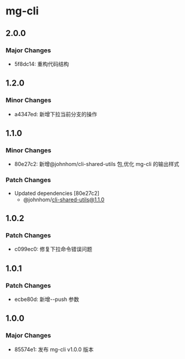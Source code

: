 # mg-cli

## 2.0.0

### Major Changes

- 5f8dc14: 重构代码结构

## 1.2.0

### Minor Changes

- a4347ed: 新增下拉当前分支的操作

## 1.1.0

### Minor Changes

- 80e27c2: 新增@johnhom/cli-shared-utils 包,优化 mg-cli 的输出样式

### Patch Changes

- Updated dependencies [80e27c2]
  - @johnhom/cli-shared-utils@1.1.0

## 1.0.2

### Patch Changes

- c099ec0: 修复下拉命令错误问题

## 1.0.1

### Patch Changes

- ecbe80d: 新增--push 参数

## 1.0.0

### Major Changes

- 85574e1: 发布 mg-cli v1.0.0 版本
